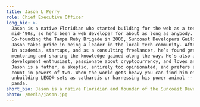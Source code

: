 ```yaml
---
title: Jason L Perry
role: Chief Executive Officer
long_bio: >-
  Jason is a native Floridian who started building for the web as a teen in the
  mid-’90s, so he’s been a web developer for about as long as anybody.
  Co-founding the Tampa Ruby Brigade in 2006, Suncoast Developers Guild in 2015,
  Jason takes pride in being a leader in the local tech community. After stints
  in academia, startups, and as a consulting freelancer, he’s found great joy in
  mentoring and sharing the knowledge gained along the way. He’s also a game
  development enthusiast, passionate about cryptocurrency, and loves animation.
  Jason is a father, a skeptic, entirely too opinionated, and prefers a word
  count in powers of two. When the world gets heavy you can find him either
  unbuilding LEGO® sets as catharsis or harnessing his power animal -- the
  panda.
short_bio: Jason is a native Floridian and founder of the Suncoast Developers Guild.
photo: /media/jason.jpg
---
```


